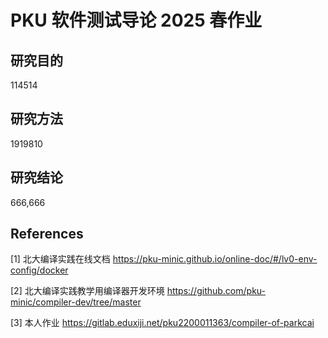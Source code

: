 # PKU 软件测试导论 2025 春作业

## 研究目的

114514

## 研究方法

1919810

## 研究结论

666,666

## References

[1] 北大编译实践在线文档 https://pku-minic.github.io/online-doc/#/lv0-env-config/docker

[2] 北大编译实践教学用编译器开发环境 https://github.com/pku-minic/compiler-dev/tree/master

[3] 本人作业 https://gitlab.eduxiji.net/pku2200011363/compiler-of-parkcai
